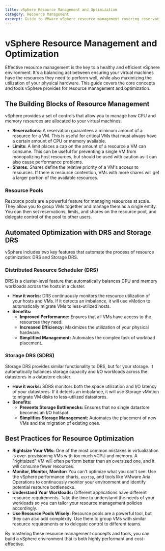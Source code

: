 ```yaml
---
title: vSphere Resource Management and Optimization
category: Resource Management
excerpt: Guide to VMware vSphere resource management covering reservations, limits, shares, resource pools, DRS, Storage DRS, and best practices for optimization.
---
```


# vSphere Resource Management and Optimization

Effective resource management is the key to a healthy and efficient vSphere environment. It's a balancing act between ensuring your virtual machines have the resources they need to perform well, while also maximizing the utilization of your physical hardware. This guide covers the core concepts and tools vSphere provides for resource management and optimization.

## The Building Blocks of Resource Management

vSphere provides a set of controls that allow you to manage how CPU and memory resources are allocated to your virtual machines.

*   **Reservations:** A reservation guarantees a minimum amount of a resource for a VM. This is useful for critical VMs that must always have a certain amount of CPU or memory available.
*   **Limits:** A limit places a cap on the amount of a resource a VM can consume. This can be useful for preventing a single VM from monopolizing host resources, but should be used with caution as it can also cause performance problems.
*   **Shares:** Shares define the relative priority of a VM's access to resources. If there is resource contention, VMs with more shares will get a larger portion of the available resources.

### Resource Pools

Resource pools are a powerful feature for managing resources at scale. They allow you to group VMs together and manage them as a single entity. You can then set reservations, limits, and shares on the resource pool, and delegate control of the pool to other users.

## Automated Optimization with DRS and Storage DRS

vSphere includes two key features that automate the process of resource optimization: DRS and Storage DRS.

### Distributed Resource Scheduler (DRS)

DRS is a cluster-level feature that automatically balances CPU and memory workloads across the hosts in a cluster.

*   **How it works:** DRS continuously monitors the resource utilization of your hosts and VMs. If it detects an imbalance, it will use vMotion to automatically migrate VMs to less-utilized hosts.
*   **Benefits:**
    *   **Improved Performance:** Ensures that all VMs have access to the resources they need.
    *   **Increased Efficiency:** Maximizes the utilization of your physical hardware.
    *   **Simplified Management:** Automates the complex task of workload placement.

### Storage DRS (SDRS)

Storage DRS provides similar functionality to DRS, but for your storage. It automatically balances storage capacity and I/O workloads across the datastores in a datastore cluster.

*   **How it works:** SDRS monitors both the space utilization and I/O latency of your datastores. If it detects an imbalance, it will use Storage vMotion to migrate VM disks to less-utilized datastores.
*   **Benefits:**
    *   **Prevents Storage Bottlenecks:** Ensures that no single datastore becomes an I/O hotspot.
    *   **Simplifies Storage Management:** Automates the placement of new VMs and the migration of existing ones.

## Best Practices for Resource Optimization

*   **Rightsize Your VMs:** One of the most common mistakes in virtualization is over-provisioning VMs with too much vCPU and memory. A "rightsized" VM will often perform better than an oversized one, and it will consume fewer resources.
*   **Monitor, Monitor, Monitor:** You can't optimize what you can't see. Use the vSphere performance charts, `esxtop`, and tools like VMware Aria Operations to continuously monitor your environment and identify potential resource bottlenecks.
*   **Understand Your Workloads:** Different applications have different resource requirements. Take the time to understand the needs of your workloads so you can tailor your resource management policies accordingly.
*   **Use Resource Pools Wisely:** Resource pools are a powerful tool, but they can also add complexity. Use them to group VMs with similar resource requirements or to delegate control to different teams.

By mastering these resource management concepts and tools, you can build a vSphere environment that is both highly performant and cost-effective.
